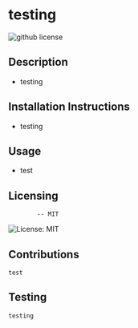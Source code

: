 # testing

![github license](https://img.shields.io/badge/license-MIT-blue)

## Description

- testing

## Installation Instructions

- testing

## Usage

- test

## Licensing

            -- MIT

![License: MIT](https://opensource.org/licenses/MIT)

## Contributions

    test

## Testing

    testing
